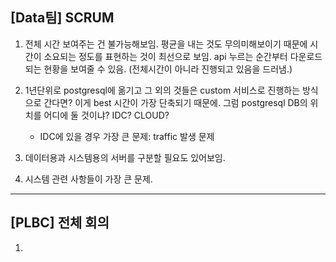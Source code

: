 ## [Data팀] SCRUM

1. 전체 시간 보여주는 건 불가능해보임. 평균을 내는 것도 무의미해보이기 때문에 시간이 소요되는 정도를 표현하는 것이 최선으로 보임.
   api 누르는 순간부터 다운로드 되는 현황을 보여줄 수 있음. (전체시간이 아니라 진행되고 있음을 드러냄.)
   
2. 1년단위로 postgresql에 옮기고 그 외의 것들은 custom 서비스로 진행하는 방식으로 간다면? 이게 best
   시간이 가장 단축되기 때문에. 그럼 postgresql DB의 위치를 어디에 둘 것이냐? IDC? CLOUD?
   
   - IDC에 있을 경우 가장 큰 문제: traffic 발생 문제
    
3. 데이터용과 시스템용의 서버를 구분할 필요도 있어보임.
   
4. 시스템 관련 사항들이 가장 큰 문제.

---

## [PLBC] 전체 회의

1. 
